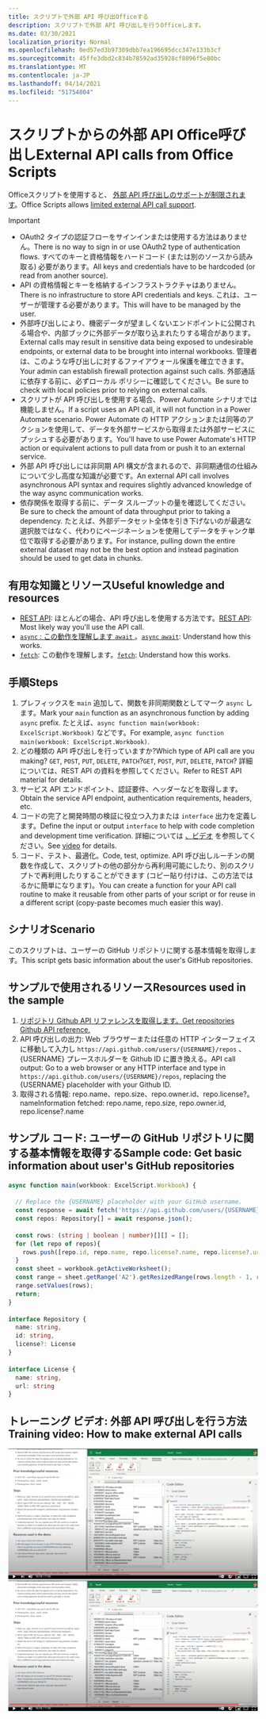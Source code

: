 ```yaml
---
title: スクリプトで外部 API 呼び出Officeする
description: スクリプトで外部 API 呼び出しを行うOfficeします。
ms.date: 03/30/2021
localization_priority: Normal
ms.openlocfilehash: 0ed57ed3b97309dbb7ea196695dcc347e133b3cf
ms.sourcegitcommit: 45ffe3dbd2c834b78592ad35928cf8096f5e80bc
ms.translationtype: MT
ms.contentlocale: ja-JP
ms.lasthandoff: 04/14/2021
ms.locfileid: "51754804"
---
```

# <a name="external-api-calls-from-office-scripts"></a><span data-ttu-id="48124-103">スクリプトからの外部 API Office呼び出し</span><span class="sxs-lookup"><span data-stu-id="48124-103">External API calls from Office Scripts</span></span>

<span data-ttu-id="48124-104">Officeスクリプトを使用すると、 [外部 API 呼び出しのサポートが制限されます](../../develop/external-calls.md)。</span><span class="sxs-lookup"><span data-stu-id="48124-104">Office Scripts allows [limited external API call support](../../develop/external-calls.md).</span></span>

> [!IMPORTANT]
>
> * <span data-ttu-id="48124-105">OAuth2 タイプの認証フローをサインインまたは使用する方法はありません。</span><span class="sxs-lookup"><span data-stu-id="48124-105">There is no way to sign in or use OAuth2 type of authentication flows.</span></span> <span data-ttu-id="48124-106">すべてのキーと資格情報をハードコード (または別のソースから読み取る) 必要があります。</span><span class="sxs-lookup"><span data-stu-id="48124-106">All keys and credentials have to be hardcoded (or read from another source).</span></span>
> * <span data-ttu-id="48124-107">API の資格情報とキーを格納するインフラストラクチャはありません。</span><span class="sxs-lookup"><span data-stu-id="48124-107">There is no infrastructure to store API credentials and keys.</span></span> <span data-ttu-id="48124-108">これは、ユーザーが管理する必要があります。</span><span class="sxs-lookup"><span data-stu-id="48124-108">This will have to be managed by the user.</span></span>
> * <span data-ttu-id="48124-109">外部呼び出しにより、機密データが望ましくないエンドポイントに公開される場合や、内部ブックに外部データが取り込まれたりする場合があります。</span><span class="sxs-lookup"><span data-stu-id="48124-109">External calls may result in sensitive data being exposed to undesirable endpoints, or external data to be brought into internal workbooks.</span></span> <span data-ttu-id="48124-110">管理者は、このような呼び出しに対するファイアウォール保護を確立できます。</span><span class="sxs-lookup"><span data-stu-id="48124-110">Your admin can establish firewall protection against such calls.</span></span> <span data-ttu-id="48124-111">外部通話に依存する前に、必ずローカル ポリシーに確認してください。</span><span class="sxs-lookup"><span data-stu-id="48124-111">Be sure to check with local policies prior to relying on external calls.</span></span>
> * <span data-ttu-id="48124-112">スクリプトが API 呼び出しを使用する場合、Power Automate シナリオでは機能しません。</span><span class="sxs-lookup"><span data-stu-id="48124-112">If a script uses an API call, it will not function in a Power Automate scenario.</span></span> <span data-ttu-id="48124-113">Power Automate の HTTP アクションまたは同等のアクションを使用して、データを外部サービスから取得または外部サービスにプッシュする必要があります。</span><span class="sxs-lookup"><span data-stu-id="48124-113">You'll have to use Power Automate's HTTP action or equivalent actions to pull data from or push it to an external service.</span></span>
> * <span data-ttu-id="48124-114">外部 API 呼び出しには非同期 API 構文が含まれるので、非同期通信の仕組みについて少し高度な知識が必要です。</span><span class="sxs-lookup"><span data-stu-id="48124-114">An external API call involves asynchronous API syntax and requires slightly advanced knowledge of the way async communication works.</span></span>
> * <span data-ttu-id="48124-115">依存関係を取得する前に、データ スループットの量を確認してください。</span><span class="sxs-lookup"><span data-stu-id="48124-115">Be sure to check the amount of data throughput prior to taking a dependency.</span></span> <span data-ttu-id="48124-116">たとえば、外部データセット全体を引き下げないのが最適な選択肢ではなく、代わりにページネーションを使用してデータをチャンク単位で取得する必要があります。</span><span class="sxs-lookup"><span data-stu-id="48124-116">For instance, pulling down the entire external dataset may not be the best option and instead pagination should be used to get data in chunks.</span></span>

## <a name="useful-knowledge-and-resources"></a><span data-ttu-id="48124-117">有用な知識とリソース</span><span class="sxs-lookup"><span data-stu-id="48124-117">Useful knowledge and resources</span></span>

* <span data-ttu-id="48124-118">[REST API](https://en.wikipedia.org/wiki/Representational_state_transfer): ほとんどの場合、API 呼び出しを使用する方法です。</span><span class="sxs-lookup"><span data-stu-id="48124-118">[REST API](https://en.wikipedia.org/wiki/Representational_state_transfer): Most likely way you'll use the API call.</span></span>
* <span data-ttu-id="48124-119">[ `async` : この動作を理解します `await` ](https://developer.mozilla.org/docs/Learn/JavaScript/Asynchronous/Async_await)。</span><span class="sxs-lookup"><span data-stu-id="48124-119">[`async` `await`](https://developer.mozilla.org/docs/Learn/JavaScript/Asynchronous/Async_await): Understand how this works.</span></span>
* <span data-ttu-id="48124-120">[`fetch`](https://developer.mozilla.org/docs/Web/API/Fetch_API/Using_Fetch): この動作を理解します。</span><span class="sxs-lookup"><span data-stu-id="48124-120">[`fetch`](https://developer.mozilla.org/docs/Web/API/Fetch_API/Using_Fetch): Understand how this works.</span></span>

## <a name="steps"></a><span data-ttu-id="48124-121">手順</span><span class="sxs-lookup"><span data-stu-id="48124-121">Steps</span></span>

1. <span data-ttu-id="48124-122">プレフィックスを `main` 追加して、関数を非同期関数としてマーク `async` します。</span><span class="sxs-lookup"><span data-stu-id="48124-122">Mark your `main` function as an asynchronous function by adding `async` prefix.</span></span> <span data-ttu-id="48124-123">たとえば、`async function main(workbook: ExcelScript.Workbook)` などです。</span><span class="sxs-lookup"><span data-stu-id="48124-123">For example, `async function main(workbook: ExcelScript.Workbook)`.</span></span>
1. <span data-ttu-id="48124-124">どの種類の API 呼び出しを行っていますか?</span><span class="sxs-lookup"><span data-stu-id="48124-124">Which type of API call are you making?</span></span> <span data-ttu-id="48124-125">`GET`, `POST`, `PUT`, `DELETE`, `PATCH`?</span><span class="sxs-lookup"><span data-stu-id="48124-125">`GET`, `POST`, `PUT`, `DELETE`, `PATCH`?</span></span> <span data-ttu-id="48124-126">詳細については、REST API の資料を参照してください。</span><span class="sxs-lookup"><span data-stu-id="48124-126">Refer to REST API material for details.</span></span>
1. <span data-ttu-id="48124-127">サービス API エンドポイント、認証要件、ヘッダーなどを取得します。</span><span class="sxs-lookup"><span data-stu-id="48124-127">Obtain the service API endpoint, authentication requirements, headers, etc.</span></span>
1. <span data-ttu-id="48124-128">コードの完了と開発時間の検証に役立つ入力または `interface` 出力を定義します。</span><span class="sxs-lookup"><span data-stu-id="48124-128">Define the input or output `interface` to help with code completion and development time verification.</span></span> <span data-ttu-id="48124-129">詳細については [、ビデオ](#training-video-how-to-make-external-api-calls) を参照してください。</span><span class="sxs-lookup"><span data-stu-id="48124-129">See [video](#training-video-how-to-make-external-api-calls) for details.</span></span>
1. <span data-ttu-id="48124-130">コード、テスト、最適化。</span><span class="sxs-lookup"><span data-stu-id="48124-130">Code, test, optimize.</span></span> <span data-ttu-id="48124-131">API 呼び出しルーチンの関数を作成して、スクリプトの他の部分から再利用可能にしたり、別のスクリプトで再利用したりすることができます (コピー貼り付けは、この方法ではるかに簡単になります)。</span><span class="sxs-lookup"><span data-stu-id="48124-131">You can create a function for your API call routine to make it reusable from other parts of your script or for reuse in a different script (copy-paste becomes much easier this way).</span></span>

## <a name="scenario"></a><span data-ttu-id="48124-132">シナリオ</span><span class="sxs-lookup"><span data-stu-id="48124-132">Scenario</span></span>

<span data-ttu-id="48124-133">このスクリプトは、ユーザーの GitHub リポジトリに関する基本情報を取得します。</span><span class="sxs-lookup"><span data-stu-id="48124-133">This script gets basic information about the user's GitHub repositories.</span></span>

## <a name="resources-used-in-the-sample"></a><span data-ttu-id="48124-134">サンプルで使用されるリソース</span><span class="sxs-lookup"><span data-stu-id="48124-134">Resources used in the sample</span></span>

1. [<span data-ttu-id="48124-135">リポジトリ Github API リファレンスを取得します。</span><span class="sxs-lookup"><span data-stu-id="48124-135">Get repositories Github API reference.</span></span>](https://docs.github.com/rest/reference/repos#list-repositories-for-a-user)
1. <span data-ttu-id="48124-136">API 呼び出しの出力: Web ブラウザーまたは任意の HTTP インターフェイスに移動して入力し `https://api.github.com/users/{USERNAME}/repos` 、{USERNAME} プレースホルダーを Github ID に置き換える。</span><span class="sxs-lookup"><span data-stu-id="48124-136">API call output: Go to a web browser or any HTTP interface and type in `https://api.github.com/users/{USERNAME}/repos`, replacing the {USERNAME} placeholder with your Github ID.</span></span>
1. <span data-ttu-id="48124-137">取得される情報: repo.name、repo.size、repo.owner.id、repo.license?。name</span><span class="sxs-lookup"><span data-stu-id="48124-137">Information fetched: repo.name, repo.size, repo.owner.id, repo.license?.name</span></span>

## <a name="sample-code-get-basic-information-about-users-github-repositories"></a><span data-ttu-id="48124-138">サンプル コード: ユーザーの GitHub リポジトリに関する基本情報を取得する</span><span class="sxs-lookup"><span data-stu-id="48124-138">Sample code: Get basic information about user's GitHub repositories</span></span>

```TypeScript
async function main(workbook: ExcelScript.Workbook) {

  // Replace the {USERNAME} placeholder with your GitHub username.
  const response = await fetch('https://api.github.com/users/{USERNAME}/repos');
  const repos: Repository[] = await response.json();
  
  const rows: (string | boolean | number)[][] = [];
  for (let repo of repos){ 
    rows.push([repo.id, repo.name, repo.license?.name, repo.license?.url])
  }
  const sheet = workbook.getActiveWorksheet();
  const range = sheet.getRange('A2').getResizedRange(rows.length - 1, rows[0].length - 1);
  range.setValues(rows);
  return;
}

interface Repository {
  name: string,
  id: string,
  license?: License 
}

interface License {
  name: string,
  url: string
}
```

## <a name="training-video-how-to-make-external-api-calls"></a><span data-ttu-id="48124-139">トレーニング ビデオ: 外部 API 呼び出しを行う方法</span><span class="sxs-lookup"><span data-stu-id="48124-139">Training video: How to make external API calls</span></span>

<span data-ttu-id="48124-140">[![外部 API 呼び出しの実行方法に関するビデオを見る](../../images/api-vid.png)](https://youtu.be/fulP29J418E "外部 API 呼び出しを行う方法に関するビデオ")</span><span class="sxs-lookup"><span data-stu-id="48124-140">[![Watch video on how to make external API calls](../../images/api-vid.png)](https://youtu.be/fulP29J418E "Video on how to make external API calls")</span></span>
